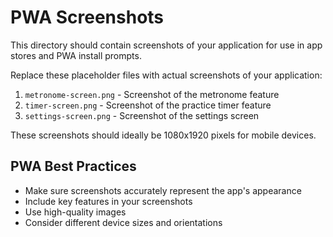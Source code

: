 # PWA Screenshots

This directory should contain screenshots of your application for use in app stores and PWA install prompts.

Replace these placeholder files with actual screenshots of your application:

1. `metronome-screen.png` - Screenshot of the metronome feature
2. `timer-screen.png` - Screenshot of the practice timer feature
3. `settings-screen.png` - Screenshot of the settings screen

These screenshots should ideally be 1080x1920 pixels for mobile devices.

## PWA Best Practices

- Make sure screenshots accurately represent the app's appearance
- Include key features in your screenshots
- Use high-quality images
- Consider different device sizes and orientations
